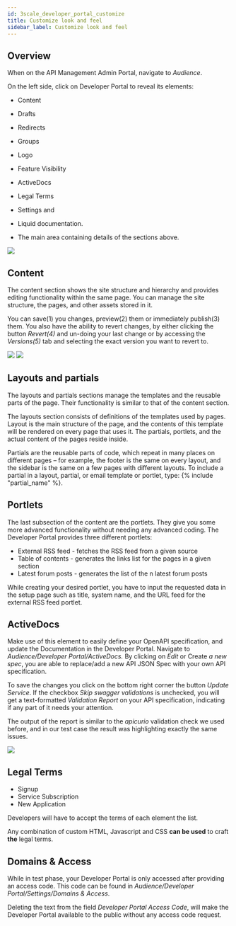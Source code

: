 ```yaml
---
id: 3scale_developer_portal_customize
title: Customize look and feel
sidebar_label: Customize look and feel
---
```


## Overview

When on the API Management Admin Portal, navigate to _Audience_.

On the left side, click on Developer Portal to reveal its elements:

- Content
- Drafts
- Redirects
- Groups
- Logo
- Feature Visibility
- ActiveDocs
- Legal Terms
- Settings and
- Liquid documentation.

- The main area containing details of the sections above.

<img class="img-fluid" src="/docs/assets/3scale/dev01.png"/>

## Content

The content section shows the site structure and hierarchy and provides editing functionality within the same page. You can manage the site structure, the pages, and other assets stored in it.

You can save(1) you changes, preview(2) them or immediately publish(3) them. You also have the ability to revert changes, by either clicking the button _Revert(4)_ and un-doing your last change or by accessing the _Versions(5)_ tab and selecting the exact version you want to revert to.

<img class="img-fluid" src="/docs/assets/3scale/dev02.png"/>

<img class="img-fluid" src="/docs/assets/3scale/dev03.png"/>

## Layouts and partials

The layouts and partials sections manage the templates and the reusable parts of the page. Their functionality is similar to that of the content section.

The layouts section consists of definitions of the templates used by pages. Layout is the main structure of the page, and the contents of this template will be rendered on every page that uses it. The partials, portlets, and the actual content of the pages reside inside.

Partials are the reusable parts of code, which repeat in many places on different pages – for example, the footer is the same on every layout, and the sidebar is the same on a few pages with different layouts. To include a partial in a layout, partial, or email template or portlet, type: {% include &quot;partial\_name&quot; %}.

## Portlets

The last subsection of the content are the portlets. They give you some more advanced functionality without needing any advanced coding. The Developer Portal provides three different portlets:

- External RSS feed - fetches the RSS feed from a given source
- Table of contents - generates the links list for the pages in a given section
- Latest forum posts - generates the list of the n latest forum posts

While creating your desired portlet, you have to input the requested data in the setup page such as title, system name, and the URL feed for the external RSS feed portlet.

## ActiveDocs

Make use of this element to easily define your OpenAPI specification, and update the Documentation in the Developer Portal. Navigate to _Audience/Developer Portal/ActiveDocs._ By clicking on _Edit_ or Create _a new spec_, you are able to replace/add a new API JSON Spec with your own API specification.

To save the changes you click on the bottom right corner the button _Update Service_. If the checkbox _Skip swagger validations_ is unchecked, you will get a text-formatted _Validation Report_ on your API specification, indicating if any part of it needs your attention.

The output of the report is similar to the _apicurio_ validation check we used before, and in our test case the result was highlighting exactly the same issues.

<img class="img-fluid" src="/docs/assets/3scale/dev04.png"/>

## Legal Terms

- Signup
- Service Subscription
- New Application

Developers will have to accept the terms of each element the list.

Any combination of custom HTML, Javascript and CSS **can be used** to craft **the** legal terms.

###


## Domains &amp; Access

While in test phase, your Developer Portal is only accessed after providing an access code. This code can be found in _Audience/Developer Portal/Settings/Domains &amp; Access_.

Deleting the text from the field _Developer Portal Access Code_, will make the Developer Portal available to the public without any access code request.
